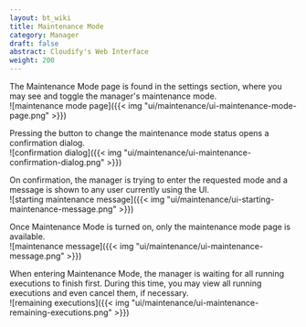 ```yaml
---
layout: bt_wiki
title: Maintenance Mode
category: Manager
draft: false
abstract: Cloudify's Web Interface
weight: 200
---
```


The Maintenance Mode page is found in the settings section, where you may see and toggle the manager's maintenance mode.<br/>
![maintenance mode page]({{< img "ui/maintenance/ui-maintenance-mode-page.png" >}})


Pressing the button to change the maintenance mode status opens a confirmation dialog.<br/>
![confirmation dialog]({{< img "ui/maintenance/ui-maintenance-confirmation-dialog.png" >}})


On confirmation, the manager is trying to enter the requested mode and a message is shown to any user currently using the UI.<br/>
![starting maintenance message]({{< img "ui/maintenance/ui-starting-maintenance-message.png" >}})


Once Maintenance Mode is turned on, only the maintenance mode page is available.<br/>
![maintenance message]({{< img "ui/maintenance/ui-maintenance-message.png" >}})


When entering Maintenance Mode, the manager is waiting for all running executions to finish first.
During this time, you may view all running executions and even cancel them, if necessary.<br/>
![remaining executions]({{< img "ui/maintenance/ui-maintenance-remaining-executions.png" >}})